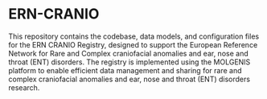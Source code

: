 # ERN-CRANIO
This repository contains the codebase, data models, and configuration files for the ERN CRANIO Registry, designed to support the European Reference Network for Rare and Complex craniofacial anomalies and ear, nose and throat (ENT) disorders. The registry is implemented using the MOLGENIS platform to enable efficient data management and sharing for rare and complex craniofacial anomalies and ear, nose and throat (ENT) disorders research.
